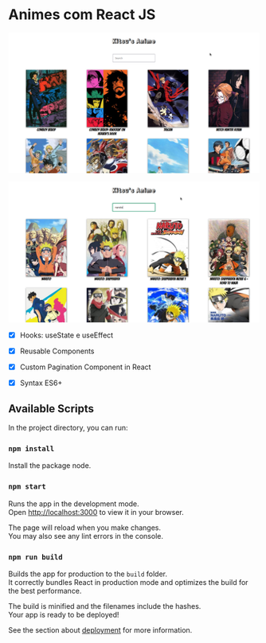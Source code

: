 # Animes com React JS

![Preview do projeto](https://raw.githubusercontent.com/alessandradocouto/lista-animes-reactjs/master/src/images/anime.png)


![Preview search](https://raw.githubusercontent.com/alessandradocouto/lista-animes-reactjs/master/src/images/search.png)


- [x] Hooks: useState e useEffect
- [x] Reusable Components
- [x] Custom Pagination Component in React
- [x] Syntax ES6+


## Available Scripts

In the project directory, you can run:

### `npm install`

Install the package node.

### `npm start`

Runs the app in the development mode.\
Open [http://localhost:3000](http://localhost:3000) to view it in your browser.

The page will reload when you make changes.\
You may also see any lint errors in the console.


### `npm run build`

Builds the app for production to the `build` folder.\
It correctly bundles React in production mode and optimizes the build for the best performance.

The build is minified and the filenames include the hashes.\
Your app is ready to be deployed!

See the section about [deployment](https://facebook.github.io/create-react-app/docs/deployment) for more information.
